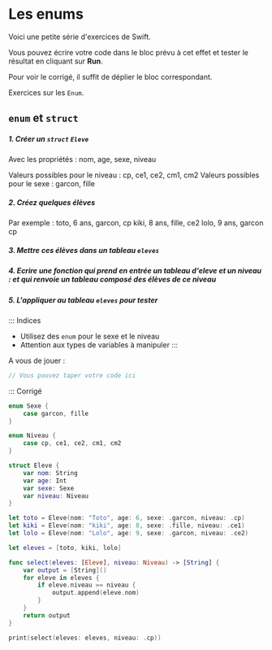 # Les enums
Voici une petite série d'exercices de Swift.

Vous pouvez écrire votre code dans le bloc prévu à cet effet et tester le résultat en cliquant sur **Run**.

Pour voir le corrigé, il suffit de déplier le bloc correspondant.

Exercices sur les `Enum`.

## `enum` et `struct`
##### 1. Créer un `struct` `Eleve`

Avec les propriétés : nom, age, sexe, niveau

Valeurs possibles pour le niveau : cp, ce1, ce2, cm1, cm2
Valeurs possibles pour le sexe : garcon, fille

##### 2. Créez quelques élèves

Par exemple :
toto, 6 ans, garcon, cp
kiki, 8 ans, fille, ce2
lolo, 9 ans, garcon cp

##### 3. Mettre ces élèves dans un tableau `eleves`

##### 4. Ecrire une fonction qui prend en entrée un tableau d'eleve et un niveau : et qui renvoie un tableau composé des élèves de ce niveau

##### 5. L'appliquer au tableau `eleves` pour tester

::: Indices
* Utilisez des `enum` pour le sexe et le niveau
* Attention aux types de variables à manipuler
:::

A vous de jouer :
```swift runnable
// Vous pouvez taper votre code ici
```


::: Corrigé
```swift runnable
enum Sexe {
    case garcon, fille
}

enum Niveau {
    case cp, ce1, ce2, cm1, cm2
}

struct Eleve {
    var nom: String
    var age: Int
    var sexe: Sexe
    var niveau: Niveau
}

let toto = Eleve(nom: "Toto", age: 6, sexe: .garcon, niveau: .cp)
let kiki = Eleve(nom: "kiki", age: 8, sexe: .fille, niveau: .ce1)
let lolo = Eleve(nom: "Lolo", age: 9, sexe: .garcon, niveau: .ce2)

let eleves = [toto, kiki, lolo]

func select(eleves: [Eleve], niveau: Niveau) -> [String] {
    var output = [String]()
    for eleve in eleves {
        if eleve.niveau == niveau {
            output.append(eleve.nom)
        }
    }
    return output
}

print(select(eleves: eleves, niveau: .cp))
```